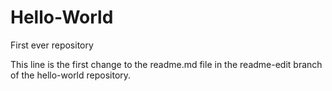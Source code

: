 # Hello-World
First ever repository

This line is the first change to the readme.md file in the readme-edit branch of the hello-world repository.
